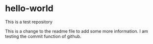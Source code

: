 # hello-world
This is a test repository

This is a change to the readme file to add some more information. I am testing the commit function of github.
